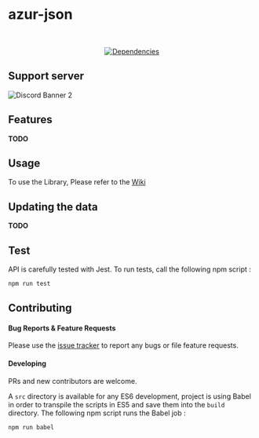 # azur-json

<div align="center">
    <br />
    <p>
        <a href="https://david-dm.org/AzurAPI/azur-json.svg">
            <img src="https://img.shields.io/david/AzurAPI/azur-json.svg?maxAge=3600" alt="Dependencies" />
        </a>
    </p>
</div>

## Support server

![Discord Banner 2](https://discordapp.com/api/guilds/648206344729526272/widget.png?style=banner2)

## Features
**TODO**

## Usage
To use the Library, Please refer to the [Wiki](https://github.com/AzurAPI/azur-json/wiki)

## Updating the data
**TODO**

## Test

API is carefully tested with Jest. To run tests, call the following npm script :

```bash
npm run test
```

## Contributing

#### Bug Reports & Feature Requests

Please use the [issue tracker](https://github.com/jasperchua99/azur-json/issues) to report any bugs or file feature requests.

#### Developing

PRs and new contributors are welcome.

A `src` directory is available for any ES6 development, project is using Babel in order to transpile the scripts in ES5 and save them into the `build` directory.
The following npm script runs the Babel job :

```bash
npm run babel
```
